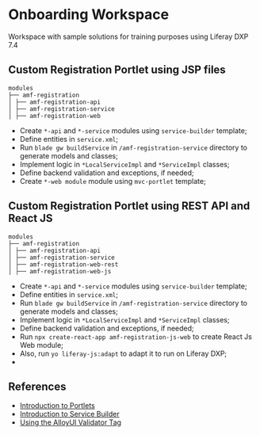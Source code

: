 # Onboarding Workspace
Workspace with sample solutions for training purposes using Liferay DXP 7.4

## Custom Registration Portlet using JSP files
```
modules
├── amf-registration
│ ├── amf-registration-api
│ ├── amf-registration-service
│ ├── amf-registration-web
```
* Create `*-api` and `*-service` modules using `service-builder` template;
* Define entities in `service.xml`;
* Run `blade gw buildService` in `/amf-registration-service` directory to generate models and classes;
* Implement logic in `*LocalServiceImpl` and `*ServiceImpl` classes;
* Define backend validation and exceptions, if needed;
* Create `*-web module` module using `mvc-portlet` template;

## Custom Registration Portlet using REST API and React JS
```
modules
├── amf-registration
│ ├── amf-registration-api
│ ├── amf-registration-service
│ ├── amf-registration-web-rest
│ ├── amf-registration-web-js
```
* Create `*-api` and `*-service` modules using `service-builder` template;
* Define entities in `service.xml`;
* Run `blade gw buildService` in `/amf-registration-service` directory to generate models and classes;
* Implement logic in `*LocalServiceImpl` and `*ServiceImpl` classes;
* Define backend validation and exceptions, if needed;
* Run `npx create-react-app amf-registration-js-web` to create React Js Web module;
* Also, run `yo liferay-js:adapt` to adapt it to run on Liferay DXP;
* 

## References
* [Introduction to Portlets](https://help.liferay.com/hc/en-us/articles/360018159431-Introduction-to-Portlets)
* [Introduction to Service Builder](https://help.liferay.com/hc/en-us/articles/360017881932-Introduction-to-Service-Builder-)
* [Using the AlloyUI Validator Tag](https://help.liferay.com/hc/en-us/articles/360018179851-Using-the-AlloyUI-Validator-Tag#available-validation-rules)